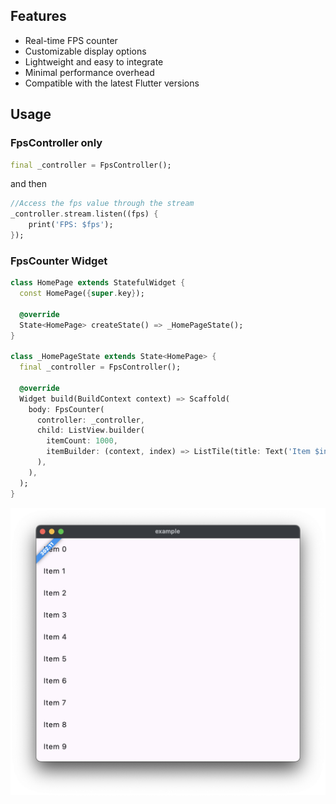 ## Features
- Real-time FPS counter
- Customizable display options
- Lightweight and easy to integrate
- Minimal performance overhead
- Compatible with the latest Flutter versions

## Usage

### FpsController only
```dart
final _controller = FpsController();
```
and then
```dart
//Access the fps value through the stream
_controller.stream.listen((fps) {
    print('FPS: $fps');
});
```

### FpsCounter Widget
```dart
class HomePage extends StatefulWidget {
  const HomePage({super.key});

  @override
  State<HomePage> createState() => _HomePageState();
}

class _HomePageState extends State<HomePage> {
  final _controller = FpsController();

  @override
  Widget build(BuildContext context) => Scaffold(
    body: FpsCounter(
      controller: _controller,
      child: ListView.builder(
        itemCount: 1000,
        itemBuilder: (context, index) => ListTile(title: Text('Item $index')),
      ),
    ),
  );
}
```
![result image](doc/images/example_result.png)
